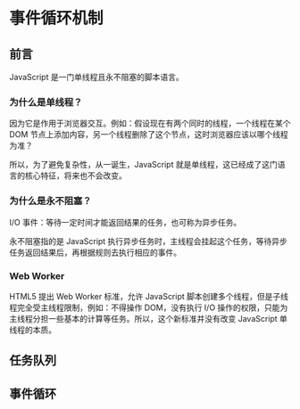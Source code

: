 # 事件循环机制

## 前言

JavaScript 是一门单线程且永不阻塞的脚本语言。

### 为什么是单线程？

因为它是作用于浏览器交互。例如：假设现在有两个同时的线程，一个线程在某个 DOM 节点上添加内容，另一个线程删除了这个节点，这时浏览器应该以哪个线程为准？

所以，为了避免复杂性，从一诞生，JavaScript 就是单线程，这已经成了这门语言的核心特征，将来也不会改变。

### 为什么是永不阻塞？

I/O 事件：等待一定时间才能返回结果的任务，也可称为异步任务。

永不阻塞指的是 JavaScript 执行异步任务时，主线程会挂起这个任务，等待异步任务返回结果后，再根据规则去执行相应的事件。

### Web Worker

HTML5 提出 Web Worker 标准，允许 JavaScript 脚本创建多个线程，但是子线程完全受主线程限制，例如：不得操作 DOM，没有执行 I/O 操作的权限，只能为主线程分担一些基本的计算等任务。所以，这个新标准并没有改变 JavaScript 单线程的本质。

## 任务队列

## 事件循环